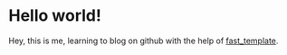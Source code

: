 # Hello world!

Hey, this is me, learning to blog on github with the help of [fast_template](https://github.com/fastai/fast_template).
